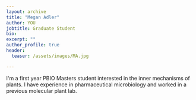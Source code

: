 ```yaml
---
layout: archive
title: "Megan Adler"
author: YOU
jobtitle: Graduate Student
bio:
excerpt: ""
author_profile: true
header:
  teaser: /assets/images/MA.jpg

---
```

I'm a first year PBIO Masters student interested in the inner mechanisms of plants. I have experience in pharmaceutical microbiology and worked in a previous molecular plant lab.
